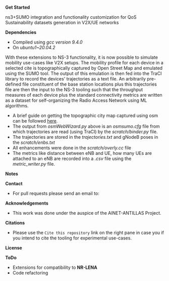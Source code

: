 **Get Started**

ns3+SUMO integration and functionality customization for QoS Sustainability datasets generation in V2X/UE networks 


**Dependencies**
- Compiled using _gcc version 9.4.0_
- On _ubuntu1~20.04.2_
  
With these extensions to NS-3 functionality, it is now possible to simulate mobility use-cases 
like V2X setups. The mobility profile for each device in a selected cite is topographically 
captured by Open Street Map and emulated using the SUMO tool. The output of this emulation is then
fed into the TraCI library to record the devices' trajectories as a text file.
An arbitrarily pre-defined file constituent of the base station locations plus this trajectories file
are then the input to the NS-3 tooling such that the throughput measures of each device plus the 
standard connectivity metrics are written as a dataset for self-organizing the Radio Access Network
using ML algorithms.

- A brief guide on getting the topographic city map captured using osm can be followed [here](https://sumo.dlr.de/docs/Tutorials/OSMWebWizard.html).
- The output from _osmWebWizard.py_ above is an _osmsumo.cfg_ file from which trajectories are read  (using TraCI) by the _scratch/binder.py_ file.
- The trajectories are stored in the _trajectories.txt_ and gNodeB poses in the _scratch/enbs.txt_
- All enhancements were done in the _scratch/overly.cc_ file
- The metrics like distance between eNB and UE, how many UEs are attached to an eNB are recorded into a _.csv_ file using the _metric_writer.py_ file.

**Notes**

**Contact**
- For pull requests please send an email to:

**Acknowledgements**
- This work was done under the auspice of the AINET-ANTILLAS Project.

**Citations**
- Please use the `Cite this repository` link on the right pane in case you if you intend to cite the tooling for experimental use-cases.  

**License**

**ToDo**
- Extensions for compatibility to **NR-LENA**
- Code refactoring
